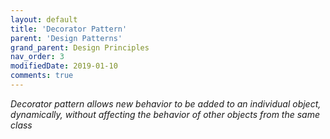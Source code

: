 ```yaml
---
layout: default
title: 'Decorator Pattern'
parent: 'Design Patterns'
grand_parent: Design Principles
nav_order: 3
modifiedDate: 2019-01-10
comments: true
---
```

<em>Decorator pattern allows new behavior to be added to an individual object, dynamically, without affecting the behavior of other objects from the same class  </em>
